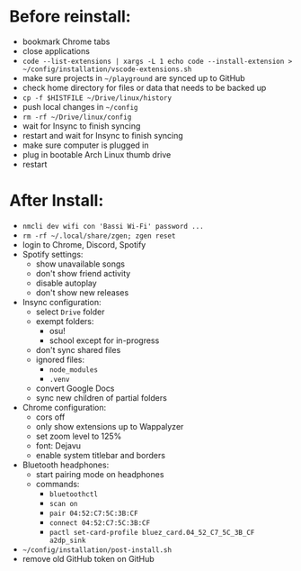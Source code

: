 # Before reinstall:

- bookmark Chrome tabs
- close applications
- `code --list-extensions | xargs -L 1 echo code --install-extension > ~/config/installation/vscode-extensions.sh`
- make sure projects in `~/playground` are synced up to GitHub
- check home directory for files or data that needs to be backed up
- `cp -f $HISTFILE ~/Drive/linux/history`
- push local changes in `~/config`
- `rm -rf ~/Drive/linux/config`
- wait for Insync to finish syncing
- restart and wait for Insync to finish syncing
- make sure computer is plugged in
- plug in bootable Arch Linux thumb drive
- restart

# After Install:

- `nmcli dev wifi con 'Bassi Wi-Fi' password ...`
- `rm -rf ~/.local/share/zgen; zgen reset`
- login to Chrome, Discord, Spotify
- Spotify settings:
	- show unavailable songs
	- don't show friend activity
	- disable autoplay
	- don't show new releases
- Insync configuration:
	- select `Drive` folder
	- exempt folders:
		- osu!
		- school except for in-progress
	- don't sync shared files
	- ignored files:
		- `node_modules`
		- `.venv`
	- convert Google Docs
	- sync new children of partial folders
- Chrome configuration:
	- cors off
	- only show extensions up to Wappalyzer
	- set zoom level to 125%
	- font: Dejavu
	- enable system titlebar and borders
- Bluetooth headphones:
	- start pairing mode on headphones
	- commands:
		- `bluetoothctl`
		- `scan on`
		- `pair 04:52:C7:5C:3B:CF`
		- `connect 04:52:C7:5C:3B:CF`
		- `pactl set-card-profile bluez_card.04_52_C7_5C_3B_CF a2dp_sink`
- `~/config/installation/post-install.sh`
- remove old GitHub token on GitHub
